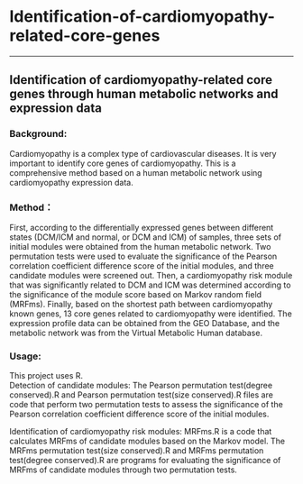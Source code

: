 # Identification-of-cardiomyopathy-related-core-genes
---
## Identification of cardiomyopathy-related core genes through human metabolic networks and expression data
### Background:
Cardiomyopathy is a complex type of cardiovascular diseases. It is very important to identify core genes of cardiomyopathy. This is a comprehensive method based on a human metabolic network using cardiomyopathy expression data.    
### Method：    
First, according to the differentially expressed genes between different states (DCM/ICM and normal, or DCM and ICM) of samples, three sets of initial modules were obtained from the human metabolic network. Two permutation tests were used to evaluate the significance of the Pearson correlation coefficient difference score of the initial modules, and three candidate modules were screened out. Then, a cardiomyopathy risk module that was significantly related to DCM and ICM was determined according to the significance of the module score based on Markov random field (MRFms). Finally, based on the shortest path between cardiomyopathy known genes, 13 core genes related to cardiomyopathy were identified. The expression profile data can be obtained from the GEO Database, and the metabolic network was from the Virtual Metabolic Human database.  
### Usage:  
This project uses R.  
Detection of candidate modules: The Pearson permutation test(degree conserved).R and Pearson permutation test(size conserved).R files are code that perform two permutation tests to assess the significance of the Pearson correlation coefficient difference score of the initial modules.    

Identification of cardiomyopathy risk modules: MRFms.R is a code that calculates MRFms of candidate modules based on the Markov model. The MRFms permutation test(size conserved).R and MRFms permutation test(degree conserved).R are programs for evaluating the significance of MRFms of candidate modules through two permutation tests. 
